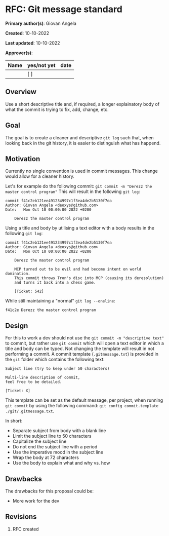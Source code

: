 # RFC: Git message standard

**Primary author(s)**: Giovan Angela

**Created**: 10-10-2022

**Last updated**: 10-10-2022

**Approver(s)**:

| Name | yes/not yet | date |
| ---- | ----------- | ---- |
|      | [ ]         |      |

## Overview
<!-- If someone only reads this far, what do you want them to know? -->
Use a short descriptive title and, if required, a longer explainatory body of what the commit is trying to fix, add, change, etc.

## Goal
<!-- What problems are you trying to solve? What problems are you not trying to solve? -->
The goal is to create a cleaner and descriptive `git log` such that, when looking back in the git history, it is easier to distinguish what has happend.

## Motivation
<!-- What is the current state of the world? Why is this change being proposed? -->
Currently no single convention is used in commit messages. This change would allow for a cleaner history.

Let's for example do the following commit:
`git commit -m "Derezz the master control program"`
This will result in the following `git log`:
```
commit f41c2eb121ee491234997c1f3ea4de2b5130f7ea
Author: Giovan Angela <deoxys@github.com>
Date:   Mon Oct 10 00:00:00 2022 +0200

    Derezz the master control program
```
Using a title and body by utilising a text editor with a body results in the following `git log`:

```
commit f41c2eb121ee491234997c1f3ea4de2b5130f7ea
Author: Giovan Angela <deoxys@github.com>
Date:   Mon Oct 10 00:00:00 2022 +0200

    Derezz the master control program

    MCP turned out to be evil and had become intent on world domination.
    This commit throws Tron's disc into MCP (causing its deresolution)
    and turns it back into a chess game.

    [Ticket: 542]
```
While still maintaining a "normal" `git log --oneline`:
```
f41c2e Derezz the master control program
```

## Design
For this to work a dev should not use the `git commit -m "descriptive text"` to commit, but rather use `git commit` which will open a text editor in which a title and body can be typed. Not changing the template will result in not performing a commit. A commit template (`.gitmessage.txt`) is provided in the `git` folder which contains the following text:

```
Subject line (try to keep under 50 characters)

Multi-line description of commit,
feel free to be detailed.

[Ticket: X]
```
This template can be set as the default message, per project, when running `git commit` by using the following command: `git config commit.template ./git/.gitmessage.txt`.

In short:
- Separate subject from body with a blank line
- Limit the subject line to 50 characters
- Capitalize the subject line
- Do not end the subject line with a period
- Use the imperative mood in the subject line
- Wrap the body at 72 characters
- Use the body to explain what and why vs. how

## Drawbacks
<!-- What are the possible drawbacks of this proposal? ex. Higher costs, less flexibility for the developer, etc... -->
The drawbacks for this proposal could be:
- More work for the dev

## Revisions
1. RFC created 